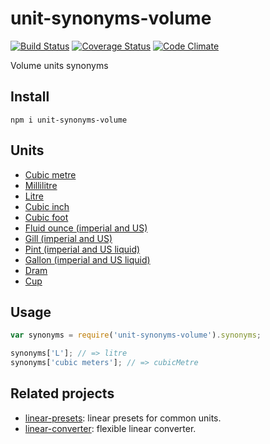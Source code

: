 # unit-synonyms-volume

[![Build Status](https://travis-ci.org/javiercejudo/unit-synonyms-volume.svg)](https://travis-ci.org/javiercejudo/unit-synonyms-volume)
[![Coverage Status](https://coveralls.io/repos/javiercejudo/unit-synonyms-volume/badge.svg?branch=master)](https://coveralls.io/r/javiercejudo/unit-synonyms-volume?branch=master)
[![Code Climate](https://codeclimate.com/github/javiercejudo/unit-synonyms-volume/badges/gpa.svg)](https://codeclimate.com/github/javiercejudo/unit-synonyms-volume)

Volume units synonyms

## Install

    npm i unit-synonyms-volume

## Units

- [Cubic metre](https://en.wikipedia.org/wiki/Cubic_metre)
- [Millilitre](https://en.wikipedia.org/wiki/Millilitre)
- [Litre](https://en.wikipedia.org/wiki/Litre)
- [Cubic inch](https://en.wikipedia.org/wiki/Cubic_inch)
- [Cubic foot](https://en.wikipedia.org/wiki/Cubic_foot)
- [Fluid ounce (imperial and US)](https://en.wikipedia.org/wiki/Fluid_ounce)
- [Gill (imperial and US)](https://en.wikipedia.org/wiki/Gill_(unit))
- [Pint (imperial and US liquid)](https://en.wikipedia.org/wiki/Pint)
- [Gallon (imperial and US liquid)](https://en.wikipedia.org/wiki/Gallon)
- [Dram](https://en.wikipedia.org/wiki/Dram_(unit)#Unit_of_volume)
- [Cup](https://en.wikipedia.org/wiki/Cup_(unit))

## Usage

```js
var synonyms = require('unit-synonyms-volume').synonyms;

synonyms['L']; // => litre
synonyms['cubic meters']; // => cubicMetre
```

## Related projects

- [linear-presets](https://github.com/javiercejudo/linear-presets): linear presets for common units.
- [linear-converter](https://github.com/javiercejudo/linear-converter): flexible linear converter.
